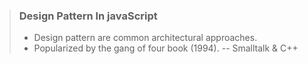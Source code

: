 >### Design Pattern In javaScript
>
> - Design pattern are common architectural approaches.
> - Popularized by the gang of four book (1994).
> -- Smalltalk & C++